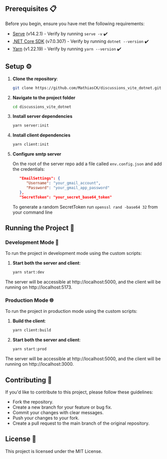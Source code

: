 ## Prerequisites 📋

Before you begin, ensure you have met the following requirements:

- [Serve](https://www.npmjs.com/package/serve) (v14.2.1) - Verify by running `serve -v` ✔️
- [.NET Core SDK](https://dotnet.microsoft.com/download) (v7.0.307) - Verify by running `dotnet --version` ✔️
- [Yarn](https://classic.yarnpkg.com/en/docs/install) (v1.22.19) - Verify by running `yarn --version` ✔️

## Setup ⚙️

1. **Clone the repository**:

   ```bash
   git clone https://github.com/MathiasCK/discussions_vite_dotnet.git
   ```

2. **Navigate to the project folder**

   ```bash
   cd discussions_vite_dotnet
   ```

3. **Install server dependencies**

   ```bash
   yarn server:init
   ```

4. **Install client dependencies**

   ```bash
   yarn client:init
   ```

5. **Configure smtp server**

   On the root of the server repo add a file called `env.config.json` and add the credentials:

   ```json
      "EmailSettings": {
         "Username": "your_gmail_account",
         "Password": "your_gmail_app_password"
      },
      "SecretToken": "your_secret_base64_token"
   ```

   To generate a random SecretToken run `openssl rand -base64 32` from your command line

## Running the Project 🚀

### Development Mode 🔧

To run the project in development mode using the custom scripts:

1. **Start both the server and client**:

   ```bash
   yarn start:dev
   ```

The server will be accessible at http://localhost:5000, and the client will be running on http://localhost:5173.

### Production Mode 🌐

To run the project in production mode using the custom scripts:

1. **Build the client**:

   ```bash
   yarn client:build
   ```

2. **Start both the server and client**:

   ```bash
   yarn start:prod
   ```

The server will be accessible at http://localhost:5000, and the client will be running on http://localhost:3000.

## Contributing 🤝

If you'd like to contribute to this project, please follow these guidelines:

- Fork the repository.
- Create a new branch for your feature or bug fix.
- Commit your changes with clear messages.
- Push your changes to your fork.
- Create a pull request to the main branch of the original repository.

## License 📄

This project is licensed under the MIT License.
